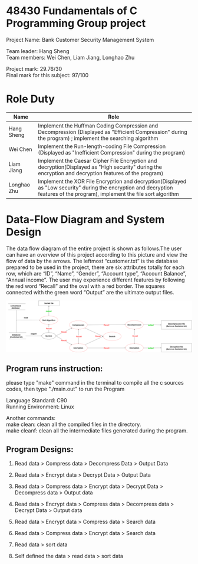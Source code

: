 # 48430 Fundamentals of C Programming Group project

Project Name: Bank Customer Security Management System

Team leader: Hang Sheng<br>
Team members: Wei Chen, Liam Jiang, Longhao Zhu

Project mark: 29.76/30<br>
Final mark for this subject: 97/100

# Role Duty

|Name | Role |
|------ | ------- |
| Hang Sheng | Implement the Huffman Coding Compression and Decompression (Displayed as "Efficient Compression" during the program) ; implement the searching algorithm |
| Wei Chen  | Implement the Run-length-coding File Compression (Displayed as "Inefficient Compression" during the program) |
| Liam Jiang | Implement the Caesar Cipher File Encryption and decryption(Displayed as "High security" during the encryption and decryption features of the program) |
| Longhao Zhu | Implement the XOR File Encryption and decryption(Displayed as "Low security" during the encryption and decryption features of the program), implement the file sort algorithm  |

# Data-Flow Diagram and System Design

The data flow diagram of the entire project is shown as follows.The user can have an overview of this project according to this picture and view the flow of data by the arrows. The leftmost “customer.txt” is the database prepared to be used in the project, there are six attributes totally for each row, which are “ID”, “Name”, “Gender”, “Account type”, “Account Balance”, “Annual income”. The user may experience different features by following the red word “Recall” and the oval with a red border. The squares connected with the green word “Output” are the ultimate output files.


![image](https://github.com/ShengHangNB/README-images/blob/main/C%20Project%20Data-flow%20diagram%20.png)

## Program runs instruction:

please type "make" command in the terminal to compile all the c sources codes, then type "./main.out" to run the Program

Language Standard: C90 <br>
Running Environment: Linux <br>

Another commands: <br> 
make clean: clean all the compiled files in the directory. <br>
make cleanf: clean all the intermediate  files generated during the program. <br>

## Program Designs:

1. Read data > Compress data > Decompress Data > Output Data

2. Read data > Encrypt data > Decrypt Data > Output Data

3. Read data > Compress data > Encrypt data > Decrypt Data > Decompress data > Output data

4. Read data > Encrypt data > Compress data > Decompress data > Decrypt Data > Output data

5. Read data > Encrypt data > Compress data > Search data

6. Read data > Compress data > Encrypt data > Search data

7. Read data > sort data

8. Self defined the data > read data > sort data


